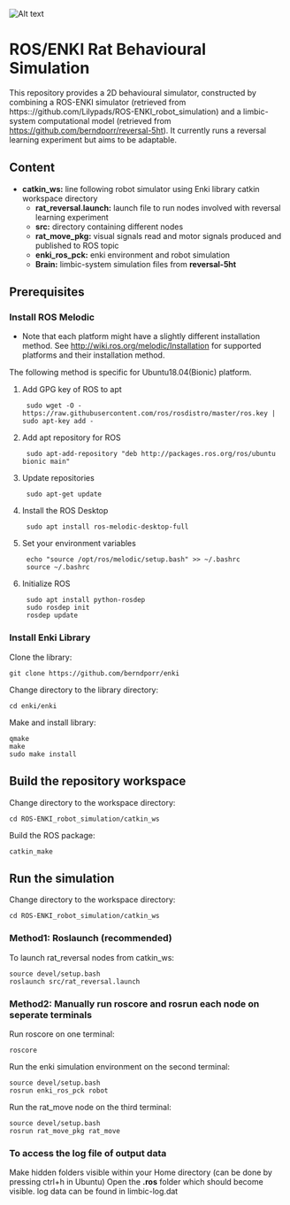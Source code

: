 ![Alt text](https://github.com/JoMiCos/ROS-ENKI_Rat_Behavioural_Sim/blob/master/SimInAction.png)


# ROS/ENKI Rat Behavioural Simulation

This repository provides a 2D behavioural simulator, constructed by combining a ROS-ENKI simulator (retrieved from https:://github.com/Lilypads/ROS-ENKI_robot_simulation) and a limbic-system computational model (retrieved from https://github.com/berndporr/reversal-5ht). It currently runs a reversal learning experiment but aims to be adaptable.

## Content
* __catkin_ws:__ line following robot simulator using Enki library catkin workspace directory
  * __rat_reversal.launch:__ launch file to run nodes involved with reversal learning experiment
  * __src:__ directory containing different nodes
  * __rat_move_pkg:__ visual signals read and motor signals produced and published to ROS topic 
  * __enki_ros_pck:__ enki environment and robot simulation
   * __Brain:__ limbic-system simulation files from __reversal-5ht__
     

## Prerequisites

### Install ROS Melodic

 * Note that each platform might have a slightly different installation method.
 See http://wiki.ros.org/melodic/Installation for supported platforms and their installation method.

The following method is specific for Ubuntu18.04(Bionic) platform.

1. Add GPG key of ROS to apt

        sudo wget -O - https://raw.githubusercontent.com/ros/rosdistro/master/ros.key | sudo apt-key add -

2. Add apt repository for ROS

        sudo apt-add-repository "deb http://packages.ros.org/ros/ubuntu bionic main"

3. Update repositories

        sudo apt-get update

4. Install the ROS Desktop

        sudo apt install ros-melodic-desktop-full

5. Set your environment variables

        echo "source /opt/ros/melodic/setup.bash" >> ~/.bashrc
        source ~/.bashrc

6. Initialize ROS

        sudo apt install python-rosdep
        sudo rosdep init
        rosdep update
        

### Install Enki Library

Clone the library:
```
git clone https://github.com/berndporr/enki
```
Change directory to the library directory:
```
cd enki/enki
```
Make and install library:
```
qmake
make
sudo make install
```

## Build the repository workspace

Change directory to the workspace directory:
```
cd ROS-ENKI_robot_simulation/catkin_ws
```
Build the ROS package:
```
catkin_make
```

## Run the simulation

Change directory to the workspace directory:
```
cd ROS-ENKI_robot_simulation/catkin_ws
```

### Method1: Roslaunch (recommended) 

To launch rat_reversal nodes from catkin_ws:
```
source devel/setup.bash
roslaunch src/rat_reversal.launch
```

### Method2: Manually run roscore and rosrun each node on seperate terminals

Run roscore on one terminal:
```
roscore
```

Run the enki simulation environment on the second terminal:
```
source devel/setup.bash
rosrun enki_ros_pck robot
```

Run the rat_move node on the third terminal:
```
source devel/setup.bash
rosrun rat_move_pkg rat_move
```


### To access the log file of output data

Make hidden folders visible within your Home directory (can be done by pressing ctrl+h in Ubuntu)
Open the __.ros__ folder which should become visible.
log data can be found in limbic-log.dat



